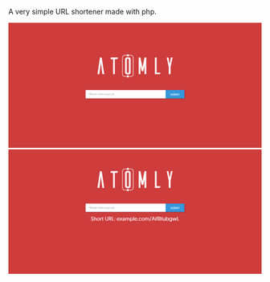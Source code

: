 A very simple URL shortener made with php.


![Screenshot_1](https://github.com/davidfarrelly/atomly_shortener/blob/master/screenshot_1.PNG)
![Screenshot_2](https://github.com/davidfarrelly/atomly_shortener/blob/master/screenshot_2.PNG)
